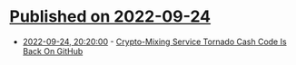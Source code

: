 # [Published on 2022-09-24](index.md)

* [2022-09-24, 20:20:00](https://slashdot.org/story/22/09/24/1741217/crypto-mixing-service-tornado-cash-code-is-back-on-github?utm_source=rss1.0mainlinkanon&utm_medium=feed) - [Crypto-Mixing Service Tornado Cash Code Is Back On GitHub](https://slashdot.org/story/22/09/24/1741217/crypto-mixing-service-tornado-cash-code-is-back-on-github?utm_source=rss1.0mainlinkanon&utm_medium=feed)
